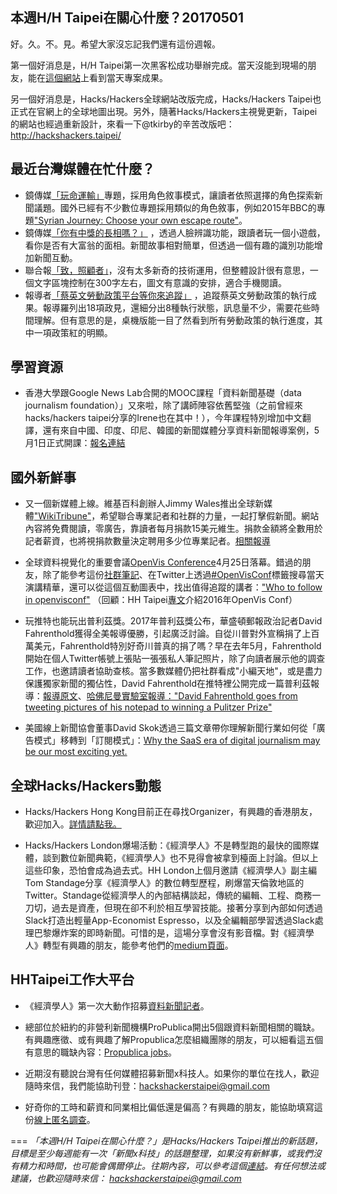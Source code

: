 ## 本週H/H Taipei在關心什麼？20170501

好。久。不。見。希望大家沒忘記我們還有這份週報。

第一個好消息是，H/H Taipei第一次黑客松成功舉辦完成。當天沒能到現場的朋友，能在[這個網站](http://beta.hackfoldr.org/news-hackathon)上看到當天專案成果。

另一個好消息是，Hacks/Hackers全球網站改版完成，Hacks/Hackers Taipei也正式在官網上的全球地圖出現。另外，隨著Hacks/Hackers主視覺更新，Taipei的網站也經過重新設計，來看一下@tkirby的辛苦改版吧：http://hackshackers.taipei/ 

## 最近台灣媒體在忙什麼？

- 鏡傳媒[「玩命運輸」](https://www.mirrormedia.mg/projects/transport-industry/index.html)專題，採用角色敘事模式，讓讀者依照選擇的角色探索新聞議題。國外已經有不少數位專題採用類似的角色敘事，例如2015年BBC的專題["Syrian Journey: Choose your own escape route"](http://www.bbc.com/news/world-middle-east-32057601)。
- 鏡傳媒[「你有中獎的長相嗎？」](https://www.mirrormedia.mg/projects/lottery/) ，透過人臉辨識功能，跟讀者玩一個小遊戲，看你是否有大富翁的面相。新聞故事相對簡單，但透過一個有趣的識別功能增加新聞互動。
- 聯合報[「致，照顧者」](https://udn.com/upf/newmedia/2017_data/caregiver/index.html)，沒有太多新奇的技術運用，但整體設計很有意思，一個文字區塊控制在300字左右，圖文有意識的安排，適合手機閱讀。
- 報導者[「蔡英文勞動政策平台等你來追蹤」](https://www.twreporter.org/a/tsai-tracker) ，追蹤蔡英文勞動政策的執行成果。報導羅列出18項政見，還細分出8種執行狀態，訊息量不少，需要花些時間理解。但有意思的是，桌機版能一目了然看到所有勞動政策的執行進度，其中一項政策紅的明顯。


## 學習資源

- 香港大學跟Google News Lab合開的MOOC課程「資料新聞基礎（data journalism foundation）」又來啦，除了講師陣容依舊堅強（之前曾經來 hacks/hackers taipei分享的Irene也在其中！），今年課程特別增加中文翻譯，還有來自中國、印度、印尼、韓國的新聞媒體分享資料新聞報導案例，5月1日正式開課：[報名連結](https://mooc.jmsc.hku.hk)
 
## 國外新鮮事

- 又一個新媒體上線。維基百科創辦人Jimmy Wales推出全球新媒體["WikiTribune"](https://www.wikitribune.com)，希望聯合專業記者和社群的力量，一起打擊假新聞。網站內容將免費閱讀，零廣告，靠讀者每月捐款15美元維生。捐款金額將全數用於記者薪資，也將視捐款數量決定聘用多少位專業記者。[相關報導](https://www.ft.com/content/2590013e-2908-11e7-9ec8-168383da43b7)
 
- 全球資料視覺化的重要會議[OpenVis Conference](https://openvisconf.com)4月25日落幕。錯過的朋友，除了能參考這份[社群筆記](https://docs.google.com/document/d/14mO4HtAw8ewJwwYkS8gkBLDa5csatLtFai1KKXIU0c0/edit#)、在Twitter上透過[#OpenVisConf](https://twitter.com/hashtag/openvisconf)標籤搜尋當天演講精華，還可以從這個互動圖表中，找出值得追蹤的講者：["Who to follow in openvisconf"](http://johnguerra.co/viz/influentials/openvisconf)
（回顧：HH Taipei[專文](https://github.com/hackshackerstaipei/newsletter/blob/master/20170118.md)介紹2016年OpenVis Conf）

- 玩推特也能玩出普利茲獎。2017年普利茲獎公布，華盛頓郵報政治記者David Fahrenthold獲得全美報導優勝，引起廣泛討論。自從川普對外宣稱捐了上百萬美元，Fahrenthold特別好奇川普真的捐了嗎？早在去年5月，Fahrenthold開始在個人Twitter帳號上張貼一張張私人筆記照片，除了向讀者展示他的調查工作，也邀請讀者協助查核。當多數媒體仍把社群看成"小編天地"，或是盡力保護獨家新聞的獨佔性，David Fahrenthold在推特裡公開完成一篇普利茲報導：[報導原文](https://www.washingtonpost.com/graphics/politics/2016-election/trump-charity-donations/)、[哈佛尼曼實驗室報導："David Fahrenthold goes from tweeting pictures of his notepad to winning a Pulitzer Prize"](http://www.niemanlab.org/2017/04/david-fahrenthold-goes-from-tweeting-pictures-of-his-notepad-to-winning-a-pulitzer-prize/)

- 美國線上新聞協會董事David Skok透過三篇文章帶你理解新聞行業如何從「廣告模式」移轉到「訂閱模式」：[Why the SaaS era of digital journalism may be our most exciting yet.](https://medium.com/startup-grind/why-the-saas-era-of-journalism-will-be-our-most-exciting-226f4e872b46) 

## 全球Hacks/Hackers動態
- Hacks/Hackers Hong Kong目前正在尋找Organizer，有興趣的香港朋友，歡迎加入。[詳情請點我。](https://hackshackers.com/blog/2017/04/looking-for-new-organizers/)

- Hacks/Hackers London爆場活動：《經濟學人》不是轉型跑的最快的國際媒體，談到數位新聞典範，《經濟學人》也不見得會被拿到檯面上討論。但以上這些印象，恐怕會成為過去式。HH London上個月邀請《經濟學人》副主編Tom Standage分享《經濟學人》的數位轉型歷程，刷爆當天倫敦地區的Twitter。Standage從經濟學人的內部結構談起，傳統的編輯、工程、商務一刀切，過去是資產，但現在卻不利於相互學習技能。接著分享到內部如何透過Slack打造出輕量App-Economist Espresso，以及全編輯部學習透過Slack處理巴黎爆炸案的即時新聞。可惜的是，這場分享會沒有影音檔。對《經濟學人》轉型有興趣的朋友，能參考他們的[medium頁面](https://medium.economist.com/)。


## HHTaipei工作大平台 
- 《經濟學人》第一次大動作招募[資料新聞記者](http://www.economist.com/news/21720026-join-our-data-journalism-department-job-listing-interactive-data-journalist)。

- 總部位於紐約的非營利新聞機構ProPublica開出5個跟資料新聞相關的職缺。有興趣應徵、或有興趣了解Propublica怎麼組織團隊的朋友，可以細看這五個有意思的職缺內容：[Propublica jobs](https://twitter.com/sisiwei/status/856530800589893637)。

- 近期沒有聽說台灣有任何媒體招募新聞x科技人。如果你的單位在找人，歡迎隨時來信，我們能協助刊登：<hackshackerstaipei@gmail.com>

- 好奇你的工時和薪資和同業相比偏低還是偏高？有興趣的朋友，能協助填寫這份[線上匿名調查](https://docs.google.com/forms/d/e/1FAIpQLSda2GNvUmf_WnWaMab-duqmoXKsvYCyExkjLzuogyeDrSmrcw/viewform?c=0&w=1)。

===
*「本週H/H Taipei在關心什麼？」是Hacks/Hackers Taipei推出的新話題，目標是至少每週能有一次「新聞x科技」的話題整理，如果沒有新鮮事，或我們沒有精力和時間，也可能會偶爾停止。往期內容，可以參考這個[連結](https://github.com/hackshackerstaipei/newsletter)。有任何想法或建議，也歡迎隨時來信： <hackshackerstaipei@gmail.com>*
